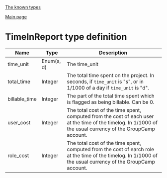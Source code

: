 
[The known types](./README.md)

[Main page](../README.md)

# TimeInReport type definition

Name    |   Type  |  Description
--------|---------|-------------
time_unit | Enum(s, d) | The time_unit
total_time | Integer | The total time spent on the project. In seconds, if `time_unit` is "s", or in 1/1000 of a day if `time_unit` is "d".
billable_time | Integer | The part of the total time spent which is flagged as being billable. Can be 0.
user_cost | Integer | The total cost of the time spent, computed from the cost of each user at the time of the timelog. In 1/1000 of the usual currency of the GroupCamp account.
role_cost | Integer | The total cost of the time spent, computed from the cost of earch role at the time of the timelog. In 1/1000 of the usual currency of the GroupCamp account.


